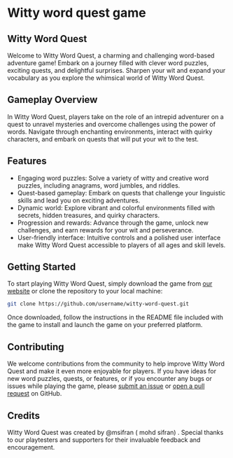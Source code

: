 
# Witty word quest game 


## Witty Word Quest

Welcome to Witty Word Quest, a charming and challenging word-based adventure game! Embark on a journey filled with clever word puzzles, exciting quests, and delightful surprises. Sharpen your wit and expand your vocabulary as you explore the whimsical world of Witty Word Quest.

## Gameplay Overview

In Witty Word Quest, players take on the role of an intrepid adventurer on a quest to unravel mysteries and overcome challenges using the power of words. Navigate through enchanting environments, interact with quirky characters, and embark on quests that will put your wit to the test.

## Features

- Engaging word puzzles: Solve a variety of witty and creative word puzzles, including anagrams, word jumbles, and riddles.
- Quest-based gameplay: Embark on quests that challenge your linguistic skills and lead you on exciting adventures.
- Dynamic world: Explore vibrant and colorful environments filled with secrets, hidden treasures, and quirky characters.
- Progression and rewards: Advance through the game, unlock new challenges, and earn rewards for your wit and perseverance.
- User-friendly interface: Intuitive controls and a polished user interface make Witty Word Quest accessible to players of all ages and skill levels.

## Getting Started

To start playing Witty Word Quest, simply download the game from [our website](https://www.wittywordquest.com) or clone the repository to your local machine:

```bash
git clone https://github.com/username/witty-word-quest.git
```

Once downloaded, follow the instructions in the README file included with the game to install and launch the game on your preferred platform.

## Contributing

We welcome contributions from the community to help improve Witty Word Quest and make it even more enjoyable for players. If you have ideas for new word puzzles, quests, or features, or if you encounter any bugs or issues while playing the game, please [submit an issue](https://github.com/username/witty-word-quest/issues) or [open a pull request](https://github.com/username/witty-word-quest/pulls) on GitHub.

## Credits

Witty Word Quest was created by @msifran ( mohd sifran)  . Special thanks to our playtesters and supporters for their invaluable feedback and encouragement.

